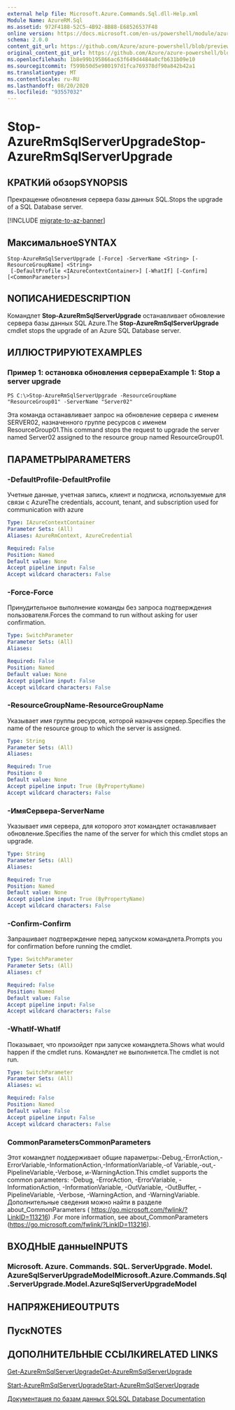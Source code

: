 ```yaml
---
external help file: Microsoft.Azure.Commands.Sql.dll-Help.xml
Module Name: AzureRM.Sql
ms.assetid: 972F4188-52C5-4B92-8B88-E68526537F48
online version: https://docs.microsoft.com/en-us/powershell/module/azurerm.sql/stop-azurermsqlserverupgrade
schema: 2.0.0
content_git_url: https://github.com/Azure/azure-powershell/blob/preview/src/ResourceManager/Sql/Commands.Sql/help/Stop-AzureRmSqlServerUpgrade.md
original_content_git_url: https://github.com/Azure/azure-powershell/blob/preview/src/ResourceManager/Sql/Commands.Sql/help/Stop-AzureRmSqlServerUpgrade.md
ms.openlocfilehash: 1b8e99b195866ac63f649d4484a0cfb631b09e10
ms.sourcegitcommit: f599b50d5e980197d1fca769378df90a842b42a1
ms.translationtype: MT
ms.contentlocale: ru-RU
ms.lasthandoff: 08/20/2020
ms.locfileid: "93557032"
---
```

# <span data-ttu-id="4eafc-101">Stop-AzureRmSqlServerUpgrade</span><span class="sxs-lookup"><span data-stu-id="4eafc-101">Stop-AzureRmSqlServerUpgrade</span></span>

## <span data-ttu-id="4eafc-102">КРАТКИй обзор</span><span class="sxs-lookup"><span data-stu-id="4eafc-102">SYNOPSIS</span></span>
<span data-ttu-id="4eafc-103">Прекращение обновления сервера базы данных SQL.</span><span class="sxs-lookup"><span data-stu-id="4eafc-103">Stops the upgrade of a SQL Database server.</span></span>

[!INCLUDE [migrate-to-az-banner](../../includes/migrate-to-az-banner.md)]

## <span data-ttu-id="4eafc-104">Максимальное</span><span class="sxs-lookup"><span data-stu-id="4eafc-104">SYNTAX</span></span>

```
Stop-AzureRmSqlServerUpgrade [-Force] -ServerName <String> [-ResourceGroupName] <String>
 [-DefaultProfile <IAzureContextContainer>] [-WhatIf] [-Confirm] [<CommonParameters>]
```

## <span data-ttu-id="4eafc-105">NОПИСАНИЕ</span><span class="sxs-lookup"><span data-stu-id="4eafc-105">DESCRIPTION</span></span>
<span data-ttu-id="4eafc-106">Командлет **Stop-AzureRmSqlServerUpgrade** останавливает обновление сервера базы данных SQL Azure.</span><span class="sxs-lookup"><span data-stu-id="4eafc-106">The **Stop-AzureRmSqlServerUpgrade** cmdlet stops the upgrade of an Azure SQL Database server.</span></span>

## <span data-ttu-id="4eafc-107">ИЛЛЮСТРИРУЮТ</span><span class="sxs-lookup"><span data-stu-id="4eafc-107">EXAMPLES</span></span>

### <span data-ttu-id="4eafc-108">Пример 1: остановка обновления сервера</span><span class="sxs-lookup"><span data-stu-id="4eafc-108">Example 1: Stop a server upgrade</span></span>
```
PS C:\>Stop-AzureRmSqlServerUpgrade -ResourceGroupName "ResourceGroup01" -ServerName "Server02"
```

<span data-ttu-id="4eafc-109">Эта команда останавливает запрос на обновление сервера с именем SERVER02, назначенного группе ресурсов с именем ResourceGroup01.</span><span class="sxs-lookup"><span data-stu-id="4eafc-109">This command stops the request to upgrade the server named Server02 assigned to the resource group named ResourceGroup01.</span></span>

## <span data-ttu-id="4eafc-110">ПАРАМЕТРЫ</span><span class="sxs-lookup"><span data-stu-id="4eafc-110">PARAMETERS</span></span>

### <span data-ttu-id="4eafc-111">-DefaultProfile</span><span class="sxs-lookup"><span data-stu-id="4eafc-111">-DefaultProfile</span></span>
<span data-ttu-id="4eafc-112">Учетные данные, учетная запись, клиент и подписка, используемые для связи с Azure</span><span class="sxs-lookup"><span data-stu-id="4eafc-112">The credentials, account, tenant, and subscription used for communication with azure</span></span>

```yaml
Type: IAzureContextContainer
Parameter Sets: (All)
Aliases: AzureRmContext, AzureCredential

Required: False
Position: Named
Default value: None
Accept pipeline input: False
Accept wildcard characters: False
```

### <span data-ttu-id="4eafc-113">-Force</span><span class="sxs-lookup"><span data-stu-id="4eafc-113">-Force</span></span>
<span data-ttu-id="4eafc-114">Принудительное выполнение команды без запроса подтверждения пользователя.</span><span class="sxs-lookup"><span data-stu-id="4eafc-114">Forces the command to run without asking for user confirmation.</span></span>

```yaml
Type: SwitchParameter
Parameter Sets: (All)
Aliases:

Required: False
Position: Named
Default value: None
Accept pipeline input: False
Accept wildcard characters: False
```

### <span data-ttu-id="4eafc-115">-ResourceGroupName</span><span class="sxs-lookup"><span data-stu-id="4eafc-115">-ResourceGroupName</span></span>
<span data-ttu-id="4eafc-116">Указывает имя группы ресурсов, которой назначен сервер.</span><span class="sxs-lookup"><span data-stu-id="4eafc-116">Specifies the name of the resource group to which the server is assigned.</span></span>

```yaml
Type: String
Parameter Sets: (All)
Aliases:

Required: True
Position: 0
Default value: None
Accept pipeline input: True (ByPropertyName)
Accept wildcard characters: False
```

### <span data-ttu-id="4eafc-117">-ИмяСервера</span><span class="sxs-lookup"><span data-stu-id="4eafc-117">-ServerName</span></span>
<span data-ttu-id="4eafc-118">Указывает имя сервера, для которого этот командлет останавливает обновление.</span><span class="sxs-lookup"><span data-stu-id="4eafc-118">Specifies the name of the server for which this cmdlet stops an upgrade.</span></span>

```yaml
Type: String
Parameter Sets: (All)
Aliases:

Required: True
Position: Named
Default value: None
Accept pipeline input: True (ByPropertyName)
Accept wildcard characters: False
```

### <span data-ttu-id="4eafc-119">-Confirm</span><span class="sxs-lookup"><span data-stu-id="4eafc-119">-Confirm</span></span>
<span data-ttu-id="4eafc-120">Запрашивает подтверждение перед запуском командлета.</span><span class="sxs-lookup"><span data-stu-id="4eafc-120">Prompts you for confirmation before running the cmdlet.</span></span>

```yaml
Type: SwitchParameter
Parameter Sets: (All)
Aliases: cf

Required: False
Position: Named
Default value: False
Accept pipeline input: False
Accept wildcard characters: False
```

### <span data-ttu-id="4eafc-121">-WhatIf</span><span class="sxs-lookup"><span data-stu-id="4eafc-121">-WhatIf</span></span>
<span data-ttu-id="4eafc-122">Показывает, что произойдет при запуске командлета.</span><span class="sxs-lookup"><span data-stu-id="4eafc-122">Shows what would happen if the cmdlet runs.</span></span>
<span data-ttu-id="4eafc-123">Командлет не выполняется.</span><span class="sxs-lookup"><span data-stu-id="4eafc-123">The cmdlet is not run.</span></span>

```yaml
Type: SwitchParameter
Parameter Sets: (All)
Aliases: wi

Required: False
Position: Named
Default value: False
Accept pipeline input: False
Accept wildcard characters: False
```

### <span data-ttu-id="4eafc-124">CommonParameters</span><span class="sxs-lookup"><span data-stu-id="4eafc-124">CommonParameters</span></span>
<span data-ttu-id="4eafc-125">Этот командлет поддерживает общие параметры:-Debug,-ErrorAction,-ErrorVariable,-InformationAction,-InformationVariable,-of Variable,-out,-PipelineVariable,-Verbose, и-WarningAction.</span><span class="sxs-lookup"><span data-stu-id="4eafc-125">This cmdlet supports the common parameters: -Debug, -ErrorAction, -ErrorVariable, -InformationAction, -InformationVariable, -OutVariable, -OutBuffer, -PipelineVariable, -Verbose, -WarningAction, and -WarningVariable.</span></span> <span data-ttu-id="4eafc-126">Дополнительные сведения можно найти в разделе about_CommonParameters ( https://go.microsoft.com/fwlink/?LinkID=113216) .</span><span class="sxs-lookup"><span data-stu-id="4eafc-126">For more information, see about_CommonParameters (https://go.microsoft.com/fwlink/?LinkID=113216).</span></span>

## <span data-ttu-id="4eafc-127">ВХОДНЫЕ данные</span><span class="sxs-lookup"><span data-stu-id="4eafc-127">INPUTS</span></span>

### <span data-ttu-id="4eafc-128">Microsoft. Azure. Commands. SQL. ServerUpgrade. Model. AzureSqlServerUpgradeModel</span><span class="sxs-lookup"><span data-stu-id="4eafc-128">Microsoft.Azure.Commands.Sql.ServerUpgrade.Model.AzureSqlServerUpgradeModel</span></span>

## <span data-ttu-id="4eafc-129">НАПРЯЖЕНИЕ</span><span class="sxs-lookup"><span data-stu-id="4eafc-129">OUTPUTS</span></span>

## <span data-ttu-id="4eafc-130">Пуск</span><span class="sxs-lookup"><span data-stu-id="4eafc-130">NOTES</span></span>

## <span data-ttu-id="4eafc-131">ДОПОЛНИТЕЛЬНЫЕ ССЫЛКИ</span><span class="sxs-lookup"><span data-stu-id="4eafc-131">RELATED LINKS</span></span>

[<span data-ttu-id="4eafc-132">Get-AzureRmSqlServerUpgrade</span><span class="sxs-lookup"><span data-stu-id="4eafc-132">Get-AzureRmSqlServerUpgrade</span></span>](./Get-AzureRmSqlServerUpgrade.md)

[<span data-ttu-id="4eafc-133">Start-AzureRmSqlServerUpgrade</span><span class="sxs-lookup"><span data-stu-id="4eafc-133">Start-AzureRmSqlServerUpgrade</span></span>](./Start-AzureRmSqlServerUpgrade.md)

[<span data-ttu-id="4eafc-134">Документация по базам данных SQL</span><span class="sxs-lookup"><span data-stu-id="4eafc-134">SQL Database Documentation</span></span>](https://docs.microsoft.com/azure/sql-database/)


